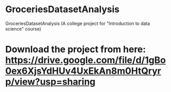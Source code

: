 # GroceriesDatasetAnalysis
GroceriesDatasetAnalysis (A college project for "Introduction to data science" course)


# Download the project from here: https://drive.google.com/file/d/1gBo0ex6XjsYdHUv4UxEkAn8m0HtQryrp/view?usp=sharing
